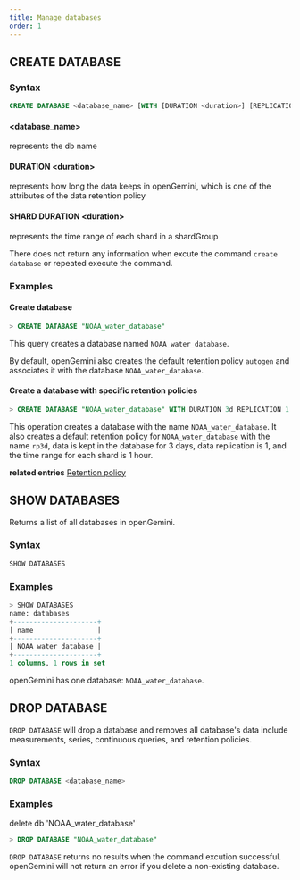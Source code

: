 ```yaml
---
title: Manage databases 
order: 1
---
```


## CREATE DATABASE

### Syntax

```sql
CREATE DATABASE <database_name> [WITH [DURATION <duration>] [REPLICATION <n>] [SHARD DURATION <duration>] [NAME <retention-policy-name>]]
```
#### \<database_name\>   
represents the db name
#### DURATION \<duration\>
represents how long the data keeps in openGemini, which is one of the attributes of the data retention policy
#### SHARD DURATION \<duration\>
represents the time range of each shard in a shardGroup

There does not return any information when excute the command ```create database``` or repeated execute the command.

### Examples

#### Create database

```sql
> CREATE DATABASE "NOAA_water_database"
```
This query creates a database named `NOAA_water_database`.

By default, openGemini also creates the default retention policy `autogen` and associates it with the database `NOAA_water_database`.

#### Create a database with specific retention policies

```sql
> CREATE DATABASE "NOAA_water_database" WITH DURATION 3d REPLICATION 1 SHARD DURATION 1h NAME "rp3d"
```

This operation creates a database with the name `NOAA_water_database`. It also creates a default retention policy for `NOAA_water_database` with the name `rp3d`, data is kept in the database for 3 days, data replication is 1, and the time range for each shard is 1 hour.

**related entries** [Retention policy](./retention_policy.md)

## SHOW DATABASES

Returns a list of all databases in openGemini.

### Syntax

```sql
SHOW DATABASES
```

### Examples


```sql
> SHOW DATABASES
name: databases
+---------------------+
| name                |
+---------------------+
| NOAA_water_database |
+---------------------+
1 columns, 1 rows in set
```
openGemini has one database: `NOAA_water_database`.

## DROP DATABASE

`DROP DATABASE` will drop a database and removes all database's data include measurements, series, continuous queries, and retention policies.

### Syntax

```sql
DROP DATABASE <database_name>
```
### Examples
delete db 'NOAA_water_database'
```sql
> DROP DATABASE "NOAA_water_database"
```

`DROP DATABASE` returns no results when the command excution successful. openGemini will not return an error if you delete a non-existing database.
